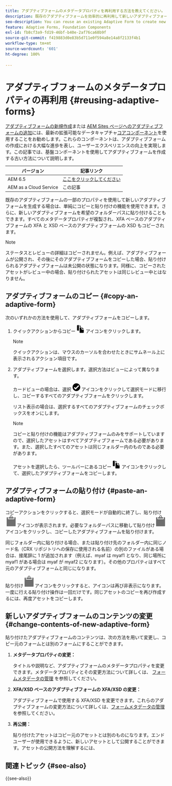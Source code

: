 ```yaml
---
title: アダプティブフォームのメタデータプロパティを再利用する方法を教えてください。
description: 既存のアダプティブフォームを効率的に再利用して新しいアダプティブフォームを作成する方法を説明します。
seo-description: You can reuse an existing Adaptive Form to create new Adaptive Forms.
feature: Adaptive Forms, Foundation Components
exl-id: fb8cf3a9-fd19-46bf-b40e-2af76ca68b9f
source-git-commit: f419883d0e83b5d711e0f594a8e14a8f2133f4b1
workflow-type: tm+mt
source-wordcount: '601'
ht-degree: 100%

---
```


# アダプティブフォームのメタデータプロパティの再利用 {#reusing-adaptive-forms}

<span class="preview">[アダプティブフォームの新規作成](/help/forms/creating-adaptive-form-core-components.md)または [AEM Sites ページへのアダプティブフォームの追加](/help/forms/create-or-add-an-adaptive-form-to-aem-sites-page.md)には、最新の拡張可能なデータキャプチャ[コアコンポーネント](https://experienceleague.adobe.com/docs/experience-manager-core-components/using/adaptive-forms/introduction.html?lang=ja)を使用することをお勧めします。これらのコンポーネントは、アダプティブフォームの作成における大幅な進歩を表し、ユーザーエクスペリエンスの向上を実現します。この記事では、基盤コンポーネントを使用してアダプティブフォームを作成する古い方法について説明します。</span>


| バージョン | 記事リンク |
| -------- | ---------------------------- |
| AEM 6.5 | [ここをクリックしてください](https://experienceleague.adobe.com/docs/experience-manager-65/forms/adaptive-forms-basic-authoring/creating-adaptive-form.html?lang=ja#) |
| AEM as a Cloud Service | この記事 |

既存のアダプティブフォームの一部のプロパティを使用して新しいアダプティブフォームを生成する場合は、単純にコピーと貼り付けの機能を使用できます。さらに、新しいアダプティブフォームを希望のフォルダーパスに貼り付けることもできます。すべてのメタデータプロパティが複製され、XFA ベースのアダプティブフォームの XFA と XSD ベースのアダプティブフォームの XSD もコピーされます。

>[!NOTE]
>
>ステータスとレビューの詳細はコピーされません。例えば、アダプティブフォームが公開され、その後にそのアダプティブフォームをコピーした場合、貼り付けられるアダプティブフォームは未公開の状態になります。同様に、コピーされたアセットがレビュー中の場合、貼り付けられたアセットは同じレビュー中とはなりません。

## アダプティブフォームのコピー {#copy-an-adaptive-form}

次のいずれかの方法を使用して、アダプティブフォームをコピーします。

1. クイックアクションからコピー ![aem6forms_copy](assets/aem6forms_copy.png) アイコンをクリックします。

   >[!NOTE]
   >
   >クイックアクションは、マウスのカーソルを合わせたときにサムネール上に表示されるアクション項目です。

1. アダプティブフォームを選択します。選択方法はビューによって異なります。

   カードビューの場合は、選択 ![aem6forms_check-circle](assets/aem6forms_check-circle.png) アイコンをクリックして選択モードに移行し、コピーするすべてのアダプティブフォームをクリックします。

   リスト表示の場合は、選択するすべてのアダプティブフォームのチェックボックスをオンにします。

   >[!NOTE]
   >
   >コピーと貼り付けの機能はアダプティブフォームのみをサポートしていますので、選択したアセットはすべてアダプティブフォームである必要があります。また、選択したすべてのアセットは同じフォルダー内のものである必要があります。

   アセットを選択したら、ツールバーにあるコピー ![aem6forms_copy](assets/aem6forms_copy.png) アイコンをクリックして、選択したアダプティブフォームをコピーします。

## アダプティブフォームの貼り付け {#paste-an-adaptive-form}

コピーアクションをクリックすると、選択モードが自動的に終了し、貼り付け![貼り付け](assets/Smock_Paste_18_N.svg)アイコンが表示されます。必要なフォルダーパスに移動して貼り付け![貼り付け](assets/Smock_Paste_18_N.svg)アイコンをクリックし、コピーしたアダプティブフォームを貼り付けます。

同じフォルダー内に貼り付ける場合、または貼り付け先のフォルダー内に同じノード名（CRX リポジトリへの保存に使用される名前）の別のファイルがある場合は、接尾辞に 1 が追加されます（例えば、myaf は myaf1 となり、同じ場所に myaf1 がある場合は myaf が myaf2 になります）。その他のプロパティはすべて元のアダプティブフォームと同じになります。

貼り付け![貼り付け](assets/Smock_Paste_18_N.svg)アイコンをクリックすると、アイコンは再び非表示になります。一度に行える貼り付け操作は一回だけです。同じアセットのコピーを再び作成するには、再度アセットをコピーします。

## 新しいアダプティブフォームのコンテンツの変更 {#change-contents-of-new-adaptive-form}

貼り付けたアダプティブフォームのコンテンツは、次の方法を用いて変更し、コピー元のフォームとは別のフォームにすることができます。

1. **メタデータプロパティの変更：**

   タイトルや説明など、アダプティブフォームのメタデータプロパティを変更できます。メタデータプロパティとその変更方法について詳しくは、 [フォームメタデータの管理](manage-form-metadata.md) を参照してください。

1. **XFA/XSD ベースのアダプティブフォームの XFA/XSD の変更：**

   アダプティブフォームで使用する XFA/XSD を変更できます。これらのアダプティブフォームの変更方法について詳しくは、[フォームメタデータの管理](manage-form-metadata.md)を参照してください。

1. **再公開：**

   貼り付けたアセットはコピー元のアセットとは別のものになります。エンドユーザーが使用できるように、新しいアセットとして公開することができます。アセットの公開方法を理解するには、<!-- see [Publishing and unpublishing forms](publishing-unpublishing-forms.md) -->


## 関連トピック {#see-also}

{{see-also}}